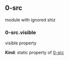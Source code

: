 <a name="module_0-src"></a>
## 0-src
module with ignored shiz


<a name="module_0-src.visible"></a>
### 0-src.visible
visible property

**Kind**: static property of [0-src](#module_0-src)


